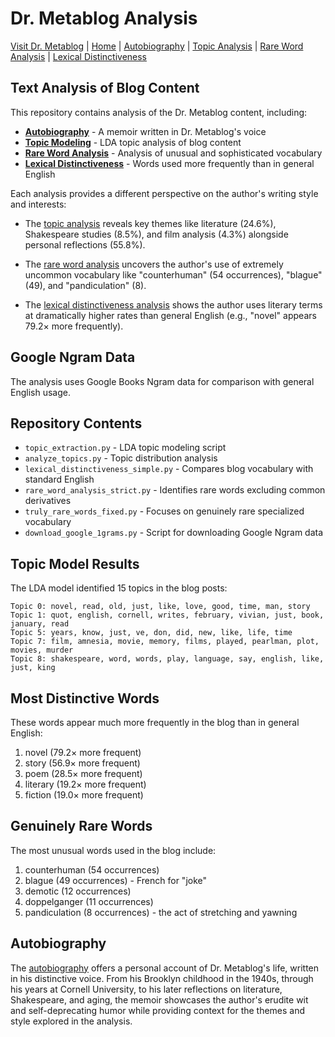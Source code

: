 # Dr. Metablog Analysis

[Visit Dr. Metablog](https://www.drmetablog.com/) | [Home](README.md) | [Autobiography](autobiography_of_dr_metablog.md) | [Topic Analysis](topic_analysis_report.md) | [Rare Word Analysis](rare_word_analysis.md) | [Lexical Distinctiveness](distinctive_vocabulary.md)

## Text Analysis of Blog Content

This repository contains analysis of the Dr. Metablog content, including:

- **[Autobiography](autobiography_of_dr_metablog.md)** - A memoir written in Dr. Metablog's voice
- **[Topic Modeling](topic_analysis_report.md)** - LDA topic analysis of blog content
- **[Rare Word Analysis](rare_word_analysis.md)** - Analysis of unusual and sophisticated vocabulary
- **[Lexical Distinctiveness](distinctive_vocabulary.md)** - Words used more frequently than in general English

Each analysis provides a different perspective on the author's writing style and interests:

- The [topic analysis](topic_analysis_report.md) reveals key themes like literature (24.6%), Shakespeare studies (8.5%), and film analysis (4.3%) alongside personal reflections (55.8%).

- The [rare word analysis](rare_word_analysis.md) uncovers the author's use of extremely uncommon vocabulary like "counterhuman" (54 occurrences), "blague" (49), and "pandiculation" (8).

- The [lexical distinctiveness analysis](distinctive_vocabulary.md) shows the author uses literary terms at dramatically higher rates than general English (e.g., "novel" appears 79.2× more frequently).

## Google Ngram Data

The analysis uses Google Books Ngram data for comparison with general English usage.

## Repository Contents

- `topic_extraction.py` - LDA topic modeling script
- `analyze_topics.py` - Topic distribution analysis
- `lexical_distinctiveness_simple.py` - Compares blog vocabulary with standard English
- `rare_word_analysis_strict.py` - Identifies rare words excluding common derivatives
- `truly_rare_words_fixed.py` - Focuses on genuinely rare specialized vocabulary
- `download_google_1grams.py` - Script for downloading Google Ngram data

## Topic Model Results

The LDA model identified 15 topics in the blog posts:

```
Topic 0: novel, read, old, just, like, love, good, time, man, story
Topic 1: quot, english, cornell, writes, february, vivian, just, book, january, read
Topic 5: years, know, just, ve, don, did, new, like, life, time
Topic 7: film, amnesia, movie, memory, films, played, pearlman, plot, movies, murder
Topic 8: shakespeare, word, words, play, language, say, english, like, just, king
```

## Most Distinctive Words

These words appear much more frequently in the blog than in general English:

1. novel (79.2× more frequent)
2. story (56.9× more frequent)
3. poem (28.5× more frequent)
4. literary (19.2× more frequent)
5. fiction (19.0× more frequent)

## Genuinely Rare Words

The most unusual words used in the blog include:

1. counterhuman (54 occurrences)
2. blague (49 occurrences) - French for "joke"
3. demotic (12 occurrences)
4. doppelganger (11 occurrences)
5. pandiculation (8 occurrences) - the act of stretching and yawning

## Autobiography

The [autobiography](autobiography_of_dr_metablog.md) offers a personal account of Dr. Metablog's life, written in his distinctive voice. From his Brooklyn childhood in the 1940s, through his years at Cornell University, to his later reflections on literature, Shakespeare, and aging, the memoir showcases the author's erudite wit and self-deprecating humor while providing context for the themes and style explored in the analysis.
